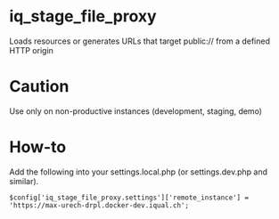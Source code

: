 # iq_stage_file_proxy
Loads resources or generates URLs that target public:// from a defined HTTP origin

# Caution

Use only on non-productive instances (development, staging, demo)

# How-to

Add the following into your settings.local.php (or settings.dev.php and similar).

```
$config['iq_stage_file_proxy.settings']['remote_instance'] = 'https://max-urech-drpl.docker-dev.iqual.ch';
```
